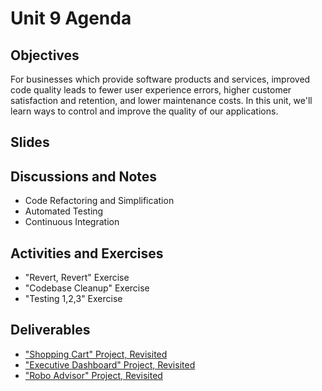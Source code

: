 # Unit 9 Agenda

## Objectives

For businesses which provide software products and services, improved code quality leads to fewer user experience errors, higher customer satisfaction and retention, and lower maintenance costs. In this unit, we'll learn ways to control and improve the quality of our applications.

## Slides

## Discussions and Notes

  + Code Refactoring and Simplification
  + Automated Testing
  + Continuous Integration

## Activities and Exercises

  + "Revert, Revert" Exercise
  + "Codebase Cleanup" Exercise
  + "Testing 1,2,3" Exercise

## Deliverables

  + ["Shopping Cart" Project, Revisited](/projects/shopping-cart/revisited.md)
  + ["Executive Dashboard" Project, Revisited](/projects/exec-dash/revisited.md)
  + ["Robo Advisor" Project, Revisited](/projects/robo-advisor/revisited.md)
